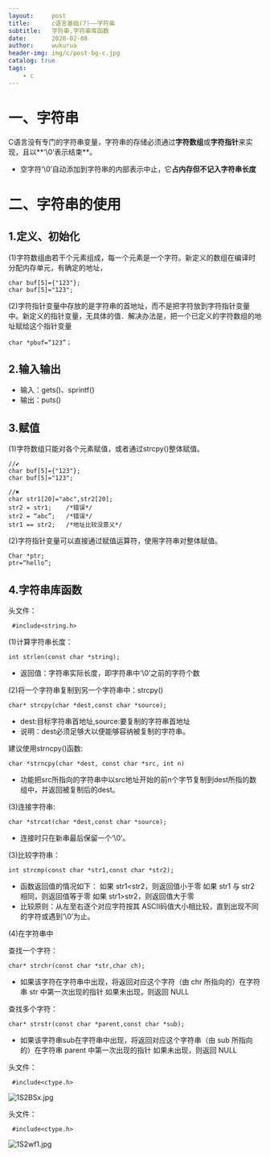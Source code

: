 ```yaml
---
layout:     post
title:      c语言基础(7)——字符串
subtitle:   字符串,字符串库函数
date:       2020-02-08
author:     wukurua
header-img: img/c/post-bg-c.jpg
catalog: true
tags:
    - c
---
```

# 一、字符串 #

C语言没有专门的字符串变量，字符串的存储必须通过**字符数组**或**字符指针**来实现，且以**‘\0’表示结束**。

- 空字符‘\0’自动添加到字符串的内部表示中止，它**占内存但不记入字符串长度**

# 二、字符串的使用 #

## 1.定义、初始化 ##
(1)字符数组由若干个元素组成，每一个元素是一个字符。新定义的数组在编译时分配内存单元，有确定的地址，

	char buf[5]={"123"};
	char buf[5]="123";

(2)字符指针变量中存放的是字符串的首地址，而不是把字符放到字符指针变量中。新定义的指针变量，无具体的值．解决办法是，把一个已定义的字符数组的地址赋给这个指针变量

	char *pbuf=“123”；

## 2.输入输出 ##

- 输入：gets()、sprintf()
- 输出：puts()

## 3.赋值 ##
(1)字符数组只能对各个元素赋值，或者通过strcpy()整体赋值。
 
	//✔
	char buf[5]={"123"};
	char buf[5]="123";

	//✖
	char str1[20]="abc",str2[20];
    str2 = str1;	/*错误*/
    str2 = “abc”;	/*错误*/
    str1 == str2;	/*地址比较没意义*/

(2)字符指针变量可以直接通过赋值运算符，使用字符串对整体赋值。 
	
	Char *ptr;  
	ptr=“hello”;

## 4.字符串库函数 ##
头文件：

     #include<string.h>
(1)计算字符串长度：

	int strlen(const char *string);

- 返回值：字符串实际长度，即字符串中‘\0’之前的字符个数
 
(2)将一个字符串复制到另一个字符串中：strcpy()

	char* strcpy(char *dest,const char *source);

- dest:目标字符串首地址,source:要复制的字符串首地址
- 说明：dest必须足够大以便能够容纳被复制的字符串。

建议使用strncpy()函数:

    char *strncpy(char *dest, const char *src, int n)

- 功能把src所指向的字符串中以src地址开始的前n个字节复制到dest所指的数组中，并返回被复制后的dest。

(3)连接字符串:

	char *strcat(char *dest,const char *source);

- 连接时只在新串最后保留一个‘\0’。

(3)比较字符串：

	int strcmp(const char *str1,const char *str2);

- 函数返回值的情况如下：
如果 str1<str2，则返回值小于零
如果 str1 与 str2 相同，则返回值等于零
如果 str1>str2，则返回值大于零
- 比较原则：从左至右逐个对应字符按其 ASCII码值大小相比较，直到出现不同的字符或遇到‘\0’为止。 

(4)在字符串中

查找一个字符：

	char* strchr(const char *str,char ch);

- 如果该字符在字符串中出现，将返回对应这个字符（由 chr 所指向的）在字符串 str 中第一次出现的指针
如果未出现，则返回 NULL

查找多个字符：

	char* strstr(const char *parent,const char *sub);

- 如果该字符串sub在字符串中出现，将返回对应这个字符串（由 sub 所指向的）在字符串 parent 中第一次出现的指针
如果未出现，则返回 NULL

头文件：

     #include<ctype.h>

![1S2BSx.jpg](https://s2.ax1x.com/2020/01/18/1S2BSx.jpg)

头文件：

     #include<ctype.h>

![1S2wf1.jpg](https://s2.ax1x.com/2020/01/18/1S2wf1.jpg)